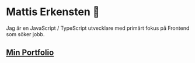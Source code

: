 # Mattis Erkensten 👋

Jag är en JavaScript / TypeScript utvecklare med primärt fokus på Frontend som söker jobb.

## <a href="https://mattiserkensten.se" target="_blank">Min Portfolio</a>

<!--
**merkensten/merkensten** is a ✨ _special_ ✨ repository because its `README.md` (this file) appears on your GitHub profile.

Here are some ideas to get you started:

- 🔭 I’m currently working on ...
- 🌱 I’m currently learning ...
- 👯 I’m looking to collaborate on ...
- 🤔 I’m looking for help with ...
- 💬 Ask me about ...
- 📫 How to reach me: ...
- 😄 Pronouns: ...
- ⚡ Fun fact: ...
-->
